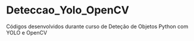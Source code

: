 # Deteccao_Yolo_OpenCV

Códigos desenvolvidos durante curso de Deteção de Objetos Python com YOLO e OpenCV
